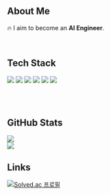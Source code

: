 <div>

  <!-- About Me -->
  <h2>About Me</h2>
  <p>🔥 I aim to become an <strong>AI Engineer</strong>.</p>

  <br/>

  <!-- Tech Stack -->
  <h2>Tech Stack</h2>
<img src="https://img.shields.io/badge/Python-3776AB?style=flat-square&logo=Python&logoColor=white"/>
<img src="https://img.shields.io/badge/scikit--learn-F7931E?style=flat-square&logo=scikitlearn&logoColor=white"/>
<img src="https://img.shields.io/badge/Scrapy-60A839?style=flat-square&logo=Scrapy&logoColor=white"/>
<img src="https://img.shields.io/badge/Selenium-43B02A?style=flat-square&logo=Selenium&logoColor=white"/>

<img src="https://img.shields.io/badge/Django-092E20?style=flat-square&logo=Django&logoColor=white"/>

<img src="https://img.shields.io/badge/MySQL-4479A1?style=flat-square&logo=MySQL&logoColor=white"/>

  <br/><br/>

  <!-- GitHub Stats -->
  <h2>GitHub Stats</h2>
  <img src="https://github-readme-stats.vercel.app/api/top-langs/?username=Ohjunghh&layout=compact&theme=default"/>
  </br>
  <img src="https://github-readme-stats.vercel.app/api?username=Ohjunghh&theme=default&show_icons=true"/>

  <!-- Profile Links -->
  <h2> Links</h2>
  <a href="https://solved.ac/ddd1111">
    <img src="http://mazassumnida.wtf/api/v2/generate_badge?boj=ddd1111" alt="Solved.ac 프로필"/>
  </a>
</div>
